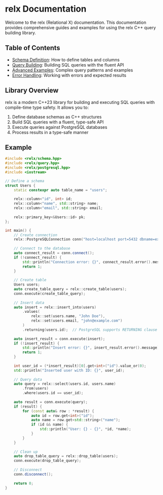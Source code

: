 # relx Documentation

Welcome to the relx (Relational X) documentation. This documentation provides comprehensive guides and examples for using the relx C++ query building library.

## Table of Contents

- [Schema Definition](schema-definition.md): How to define tables and columns
- [Query Building](query-building.md): Building SQL queries with the fluent API
- [Advanced Examples](advanced-examples.md): Complex query patterns and examples
- [Error Handling](error-handling.md): Working with errors and expected results

## Library Overview

relx is a modern C++23 library for building and executing SQL queries with compile-time type safety. It allows you to:

1. Define database schemas as C++ structures
2. Build SQL queries with a fluent, type-safe API
3. Execute queries against PostgreSQL databases
4. Process results in a type-safe manner

## Example

```cpp
#include <relx/schema.hpp>
#include <relx/query.hpp>
#include <relx/postgresql.hpp>
#include <iostream>

// Define a schema
struct Users {
    static constexpr auto table_name = "users";
    
    relx::column<"id", int> id;
    relx::column<"name", std::string> name;
    relx::column<"email", std::string> email;
    
    relx::primary_key<&Users::id> pk;
};

int main() {
    // Create connection
    relx::PostgreSQLConnection conn("host=localhost port=5432 dbname=example user=postgres password=postgres");
    
    // Connect to the database
    auto connect_result = conn.connect();
    if (!connect_result) {
        std::println("Connection error: {}", connect_result.error().message);
        return 1;
    }
    
    // Create table
    Users users;
    auto create_table_query = relx::create_table(users);
    conn.execute(create_table_query);
    
    // Insert data
    auto insert = relx::insert_into(users)
        .values(
            relx::set(users.name, "John Doe"),
            relx::set(users.email, "john@example.com")
        )
        .returning(users.id);  // PostgreSQL supports RETURNING clause
        
    auto insert_result = conn.execute(insert);
    if (!insert_result) {
        std::println("Insert error: {}", insert_result.error().message);
        return 1;
    }
    
    int user_id = (*insert_result)[0].get<int>("id").value_or(0);
    std::println("Inserted user with ID: {}", user_id);
    
    // Query data
    auto query = relx::select(users.id, users.name)
        .from(users)
        .where(users.id == user_id);
    
    auto result = conn.execute(query);
    if (result) {
        for (const auto& row : *result) {
            auto id = row.get<int>("id");
            auto name = row.get<std::string>("name");
            if (id && name) {
                std::println("User: {} - {}", *id, *name);
            }
        }
    }
    
    // Clean up
    auto drop_table_query = relx::drop_table(users);
    conn.execute(drop_table_query);
    
    // Disconnect
    conn.disconnect();
    
    return 0;
}
```

